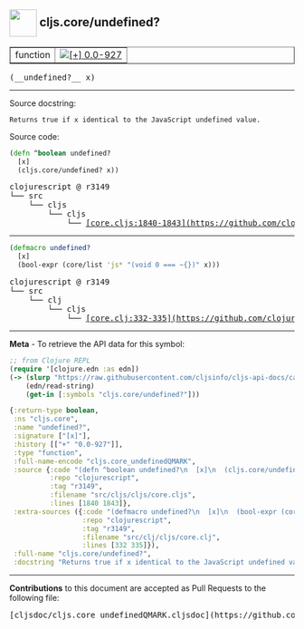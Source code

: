 ## <img width="48px" valign="middle" src="http://i.imgur.com/Hi20huC.png"> cljs.core/undefined?

 <table border="1">
<tr>

<td>function</td>
<td><a href="https://github.com/cljsinfo/cljs-api-docs/tree/0.0-927"><img valign="middle" alt="[+] 0.0-927" src="https://img.shields.io/badge/+-0.0--927-lightgrey.svg"></a> </td>
</tr>
</table>

 <samp>
(__undefined?__ x)<br>
</samp>

---




Source docstring:

```
Returns true if x identical to the JavaScript undefined value.
```

Source code:

```clj
(defn ^boolean undefined?
  [x]
  (cljs.core/undefined? x))
```

 <pre>
clojurescript @ r3149
└── src
    └── cljs
        └── cljs
            └── <ins>[core.cljs:1840-1843](https://github.com/clojure/clojurescript/blob/r3149/src/cljs/cljs/core.cljs#L1840-L1843)</ins>
</pre>


---

```clj
(defmacro undefined?
  [x]
  (bool-expr (core/list 'js* "(void 0 === ~{})" x)))
```

 <pre>
clojurescript @ r3149
└── src
    └── clj
        └── cljs
            └── <ins>[core.clj:332-335](https://github.com/clojure/clojurescript/blob/r3149/src/clj/cljs/core.clj#L332-L335)</ins>
</pre>

---

__Meta__ - To retrieve the API data for this symbol:

```clj
;; from Clojure REPL
(require '[clojure.edn :as edn])
(-> (slurp "https://raw.githubusercontent.com/cljsinfo/cljs-api-docs/catalog/cljs-api.edn")
    (edn/read-string)
    (get-in [:symbols "cljs.core/undefined?"]))
```

```clj
{:return-type boolean,
 :ns "cljs.core",
 :name "undefined?",
 :signature ["[x]"],
 :history [["+" "0.0-927"]],
 :type "function",
 :full-name-encode "cljs.core_undefinedQMARK",
 :source {:code "(defn ^boolean undefined?\n  [x]\n  (cljs.core/undefined? x))",
          :repo "clojurescript",
          :tag "r3149",
          :filename "src/cljs/cljs/core.cljs",
          :lines [1840 1843]},
 :extra-sources ({:code "(defmacro undefined?\n  [x]\n  (bool-expr (core/list 'js* \"(void 0 === ~{})\" x)))",
                  :repo "clojurescript",
                  :tag "r3149",
                  :filename "src/clj/cljs/core.clj",
                  :lines [332 335]}),
 :full-name "cljs.core/undefined?",
 :docstring "Returns true if x identical to the JavaScript undefined value."}

```

---

__Contributions__ to this document are accepted as Pull Requests to the following file:

 <pre>
[cljsdoc/cljs.core_undefinedQMARK.cljsdoc](https://github.com/cljsinfo/cljs-api-docs/blob/master/cljsdoc/cljs.core_undefinedQMARK.cljsdoc)
</pre>

